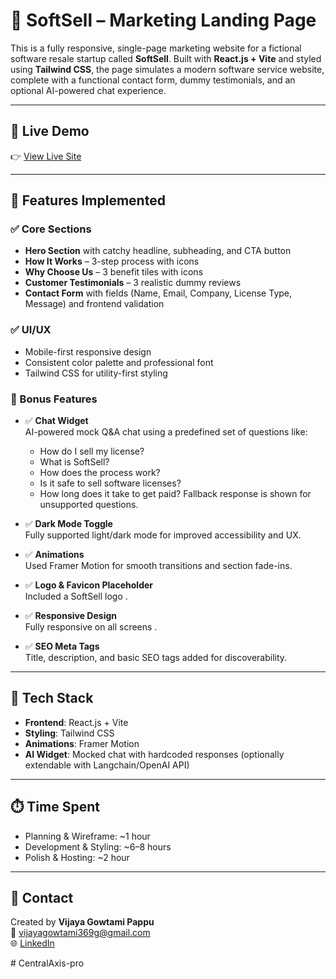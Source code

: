 # 🧾 SoftSell – Marketing Landing Page

This is a fully responsive, single-page marketing website for a fictional software resale startup called **SoftSell**. Built with **React.js + Vite** and styled using **Tailwind CSS**, the page simulates a modern software service website, complete with a functional contact form, dummy testimonials, and an optional AI-powered chat experience.

---
## 🔗 Live Demo

👉 [View Live Site](https://soft-sell-rose-two.vercel.app)

---

## 🚀 Features Implemented

### ✅ Core Sections
- **Hero Section** with catchy headline, subheading, and CTA button
- **How It Works** – 3-step process with icons
- **Why Choose Us** – 3 benefit tiles with icons
- **Customer Testimonials** – 3 realistic dummy reviews
- **Contact Form** with fields (Name, Email, Company, License Type, Message) and frontend validation

### ✅ UI/UX
- Mobile-first responsive design
- Consistent color palette and professional font
- Tailwind CSS for utility-first styling

### 🎁 Bonus Features

- ✅ **Chat Widget**  
  AI-powered mock Q&A chat using a predefined set of questions like:
  - How do I sell my license?
  - What is SoftSell?
  - How does the process work?
  - Is it safe to sell software licenses?
  - How long does it take to get paid?
Fallback response is shown for unsupported questions.

- ✅ **Dark Mode Toggle**  
  Fully supported light/dark mode for improved accessibility and UX.

- ✅ **Animations**  
  Used Framer Motion for smooth transitions and section fade-ins.

- ✅ **Logo & Favicon Placeholder**  
  Included a SoftSell logo .

- ✅ **Responsive Design**  
  Fully responsive on all screens .

- ✅ **SEO Meta Tags**  
  Title, description, and basic SEO tags added for discoverability.

---

## 📁 Tech Stack

- **Frontend**: React.js + Vite
- **Styling**: Tailwind CSS
- **Animations**: Framer Motion
- **AI Widget**: Mocked chat with hardcoded responses (optionally extendable with Langchain/OpenAI API)

---

## ⏱️ Time Spent

- Planning & Wireframe: ~1 hour  
- Development & Styling: ~6–8 hours  
- Polish & Hosting: ~2 hour

---
## 📮 Contact

Created by **Vijaya Gowtami Pappu**  
📧 vijayagowtami369g@gmail.com  
🌐 [LinkedIn](https://www.linkedin.com/in/vijaya-gowtami-p-2ab231258/)

#   C e n t r a l A x i s - p r o  
 